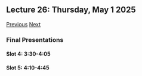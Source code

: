 ## Lecture 26: Thursday, May 1 2025

[Previous](/lectures/L25.md) [Next](/lectures/L27.md)

### Final Presentations

#### Slot 4: 3:30-4:05

#### Slot 5: 4:10-4:45
